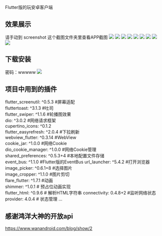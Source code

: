 Flutter版的玩安卓客户端

## 效果展示
请手动到 screenshot 这个截图文件夹里查看APP截图
<img src="./screenshot/11.png">
<img src="./screenshot/1.png">
<img src="./screenshot/2.png">
<img src="./screenshot/3.png">
<img src="./screenshot/4.png">
<img src="./screenshot/5.png">
<img src="./screenshot/6.png">
<img src="./screenshot/7.png">
<img src="./screenshot/8.png">

## 下载安装
密码：wwwww
![](https://www.pgyer.com/app/qrcode/flutter_WanAndroid?sign=S4bQOHIDdhugKdEUxoFHszORlUwJBBMn06qSLrTx3Ik2sIpPmqUggkn1Vfua616K&auSign=&code=)

## 项目中用到的插件
  flutter_screenutil: ^0.5.3  #屏幕适配  
  fluttertoast: ^3.1.3  #吐司  
  flutter_swiper: ^1.1.6  #轮播图效果  
  dio: ^3.0.2 #网络请求框架  
  cupertino_icons: ^0.1.2  
  flutter_easyrefresh: ^2.0.4 #下拉刷新  
  webview_flutter: ^0.3.14  #WebView  
  cookie_jar: ^1.0.0  #网络Cookie  
  dio_cookie_manager: ^1.0.0  #网络Cookie管理  
  shared_preferences: ^0.5.3+4 #本地配置文件存储   
  event_bus: ^1.1.0 #Flutter版的EventBus
  url_launcher: ^5.4.2  #打开浏览器  
  image_picker: ^0.6.1+8  #选择图片  
  image_cropper: ^1.1.0    #图片剪切  
  flare_flutter: ^1.7.1   #动画  
  shimmer: ^1.0.1     # 预占位动画实现  
  flutter_html: ^0.9.6  # 解析HTML字符串
  connectivity: 0.4.8+2 #监听网络状态
  provider: 4.0.4  # 状态管理
  ...
  
  ## 感谢鸿洋大神的开放api

  https://www.wanandroid.com/blog/show/2